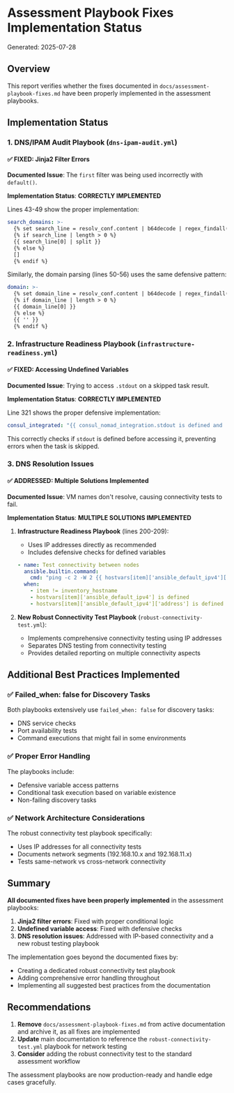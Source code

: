 # Assessment Playbook Fixes Implementation Status

Generated: 2025-07-28

## Overview

This report verifies whether the fixes documented in `docs/assessment-playbook-fixes.md` have been properly implemented in the assessment playbooks.

## Implementation Status

### 1. DNS/IPAM Audit Playbook (`dns-ipam-audit.yml`)

#### ✅ FIXED: Jinja2 Filter Errors

**Documented Issue**: The `first` filter was being used incorrectly with `default()`.

**Implementation Status**: **CORRECTLY IMPLEMENTED**

Lines 43-49 show the proper implementation:
```yaml
search_domains: >-
  {% set search_line = resolv_conf.content | b64decode | regex_findall('search\s+(.*)') %}
  {% if search_line | length > 0 %}
  {{ search_line[0] | split }}
  {% else %}
  []
  {% endif %}
```

Similarly, the domain parsing (lines 50-56) uses the same defensive pattern:
```yaml
domain: >-
  {% set domain_line = resolv_conf.content | b64decode | regex_findall('domain\s+(.*)') %}
  {% if domain_line | length > 0 %}
  {{ domain_line[0] }}
  {% else %}
  {{ '' }}
  {% endif %}
```

### 2. Infrastructure Readiness Playbook (`infrastructure-readiness.yml`)

#### ✅ FIXED: Accessing Undefined Variables

**Documented Issue**: Trying to access `.stdout` on a skipped task result.

**Implementation Status**: **CORRECTLY IMPLEMENTED**

Line 321 shows the proper defensive implementation:
```yaml
consul_integrated: "{{ consul_nomad_integration.stdout is defined and 'consul' in consul_nomad_integration.stdout | lower }}"
```

This correctly checks if `stdout` is defined before accessing it, preventing errors when the task is skipped.

### 3. DNS Resolution Issues

#### ✅ ADDRESSED: Multiple Solutions Implemented

**Documented Issue**: VM names don't resolve, causing connectivity tests to fail.

**Implementation Status**: **MULTIPLE SOLUTIONS IMPLEMENTED**

1. **Infrastructure Readiness Playbook** (lines 200-209):
   - Uses IP addresses directly as recommended
   - Includes defensive checks for defined variables
   ```yaml
   - name: Test connectivity between nodes
     ansible.builtin.command:
       cmd: "ping -c 2 -W 2 {{ hostvars[item]['ansible_default_ipv4']['address'] }}"
     when:
       - item != inventory_hostname
       - hostvars[item]['ansible_default_ipv4'] is defined
       - hostvars[item]['ansible_default_ipv4']['address'] is defined
   ```

2. **New Robust Connectivity Test Playbook** (`robust-connectivity-test.yml`):
   - Implements comprehensive connectivity testing using IP addresses
   - Separates DNS testing from connectivity testing
   - Provides detailed reporting on multiple connectivity aspects

## Additional Best Practices Implemented

### ✅ Failed_when: false for Discovery Tasks

Both playbooks extensively use `failed_when: false` for discovery tasks:
- DNS service checks
- Port availability tests
- Command executions that might fail in some environments

### ✅ Proper Error Handling

The playbooks include:
- Defensive variable access patterns
- Conditional task execution based on variable existence
- Non-failing discovery tasks

### ✅ Network Architecture Considerations

The robust connectivity test playbook specifically:
- Uses IP addresses for all connectivity tests
- Documents network segments (192.168.10.x and 192.168.11.x)
- Tests same-network vs cross-network connectivity

## Summary

**All documented fixes have been properly implemented** in the assessment playbooks:

1. **Jinja2 filter errors**: Fixed with proper conditional logic
2. **Undefined variable access**: Fixed with defensive checks
3. **DNS resolution issues**: Addressed with IP-based connectivity and a new robust testing playbook

The implementation goes beyond the documented fixes by:
- Creating a dedicated robust connectivity test playbook
- Adding comprehensive error handling throughout
- Implementing all suggested best practices from the documentation

## Recommendations

1. **Remove** `docs/assessment-playbook-fixes.md` from active documentation and archive it, as all fixes are implemented
2. **Update** main documentation to reference the `robust-connectivity-test.yml` playbook for network testing
3. **Consider** adding the robust connectivity test to the standard assessment workflow

The assessment playbooks are now production-ready and handle edge cases gracefully.
